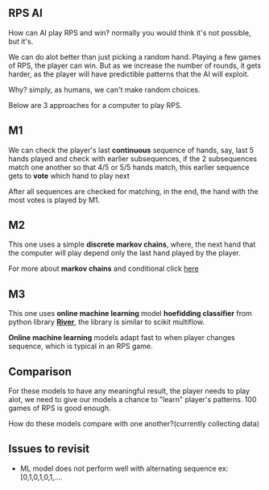## RPS AI

How can AI play RPS and win? normally you would think it's not possible, but it's.

We can do alot better than just picking a random hand. Playing a few games of RPS, the player can win. 
But as we increase the number of rounds, it gets harder, as the player will have predictible patterns that
the AI will exploit.

Why? simply, as humans, we can't make random choices.

Below are 3 approaches for a computer to play RPS.

## M1

We can check the player's last **continuous** sequence of hands, say, last 5 hands played and check with earlier subsequences, if the 2 subsequences match 
one another so that 4/5 or 5/5 hands match, this earlier sequence gets to **vote** which hand to play next

After all sequences are checked for matching, in the end, the hand with the most votes is played by M1.


## M2
This one uses a simple **discrete markov chains**, where, the next hand that the computer will play depend only the last hand played
by the player.

For more about **markov chains** and conditional click [here](https://setosa.io/ev/markov-chains/)

## M3
This one uses **online machine learning** model **hoefidding classifier** from python 
library **[River](https://riverml.xyz/0.15.0/)**, the library is similar to scikit multiflow.

**Online machine learning** models adapt fast to when player changes sequence, which is typical in an RPS game.

## Comparison
For these models to have any meaningful result, the player needs to play alot, we need to give 
our models a chance to "learn" player's patterns. 100 games of RPS is good enough.

How do these models compare with one another?(currently collecting data)

## Issues to revisit
* ML model does not perform well with alternating sequence ex:[0,1,0,1,0,1,....
